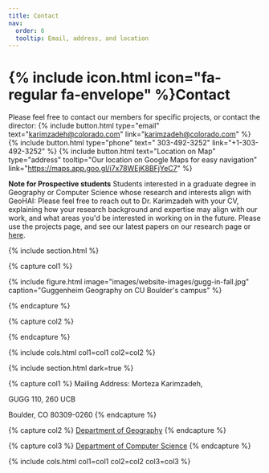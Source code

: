 ```yaml
---
title: Contact
nav:
  order: 6
  tooltip: Email, address, and location
---
```


# {% include icon.html icon="fa-regular fa-envelope" %}Contact

Please feel free to contact our members for specific projects, or contact the director:
{%
  include button.html
  type="email"
  text="karimzadeh@colorado.com"
  link="karimzadeh@colorado.com"
%}
{%
  include button.html
  type="phone"
  text=" 303-492-3252"
  link="+1-303-492-3252"
%}
{%
  include button.html
  text="Location on Map"
  type="address"
  tooltip="Our location on Google Maps for easy navigation"
  link="https://maps.app.goo.gl/i7x78WEjK8BFjYeC7"
%}

**Note for Prospective students** Students interested in a graduate degree in Geography or Computer Science whose research and interests align with GeoHAI: Please feel free to reach out to Dr. Karimzadeh with your CV, explaining how your research background and expertise may align with our work, and what areas you'd be interested in working on in the future. Please use the projects page, and see our latest papers on our research page or [here](https://scholar.google.com/citations?hl=en&user=Vy2oR2kAAAAJ&view_op=list_works&sortby=pubdate).

{% include section.html %}

{% capture col1 %}

{%
  include figure.html
  image="images/website-images/gugg-in-fall.jpg"
  caption="Guggenheim Geography on CU Boulder's campus"
%}

{% endcapture %}

{% capture col2 %}

<!-- {%
  include figure.html
  image="images/photo.jpg"
  caption="Lorem ipsum"
%} -->

{% endcapture %}

{% include cols.html col1=col1 col2=col2 %}

{% include section.html dark=true %}

{% capture col1 %}
Mailing Address: 
Morteza Karimzadeh,

GUGG 110, 260 UCB 

Boulder, CO 80309-0260
{% endcapture %}

{% capture col2 %}
[Department of Geography](https://www.colorado.edu/geography/)
{% endcapture %}

{% capture col3 %}
[Department of Computer Science](https://www.colorado.edu/cs/)
{% endcapture %}

{% include cols.html col1=col1 col2=col2 col3=col3 %}
